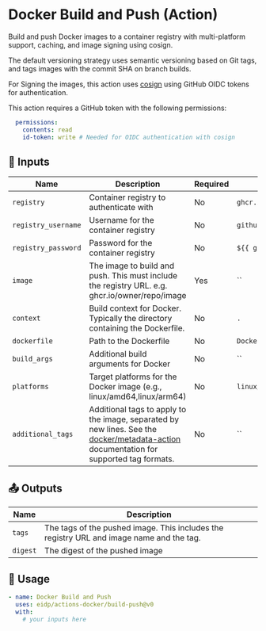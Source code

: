 <!-- NOTE: This file's contents are automatically generated. Do not edit manually. -->
# Docker Build and Push (Action)

Build and push Docker images to a container registry with multi-platform support, caching, 
and image signing using cosign.

The default versioning strategy uses semantic versioning based on Git tags, and tags images with the commit SHA on branch builds.

For Signing the images, this action uses [cosign](https://github.com/sigstore/cosign) using GitHub OIDC tokens for authentication. 

This action requires a GitHub token with the following permissions:
```yaml  
  permissions:
    contents: read
    id-token: write # Needed for OIDC authentication with cosign
```

## 🔧 Inputs

|        Name       |                                                                                    Description                                                                                    |Required|         Default         |
|-------------------|-----------------------------------------------------------------------------------------------------------------------------------------------------------------------------------|--------|-------------------------|
|     `registry`    |                                                                      Container registry to authenticate with                                                                      |   No   |        `ghcr.io`        |
|`registry_username`|                                                                        Username for the container registry                                                                        |   No   |         `github`        |
|`registry_password`|                                                                        Password for the container registry                                                                        |   No   |  `${{ github.token }}`  |
|      `image`      |                                           The image to build and push. This must include the registry URL. e.g. ghcr.io/owner/repo/image                                          |   Yes  |            ``           |
|     `context`     |                                                    Build context for Docker. Typically the directory containing the Dockerfile.                                                   |   No   |           `.`           |
|    `dockerfile`   |                                                                               Path to the Dockerfile                                                                              |   No   |       `Dockerfile`      |
|    `build_args`   |                                                                       Additional build arguments for Docker                                                                       |   No   |            ``           |
|    `platforms`    |                                                       Target platforms for the Docker image (e.g., linux/amd64,linux/arm64)                                                       |   No   |`linux/amd64,linux/arm64`|
| `additional_tags` |Additional tags to apply to the image, separated by new lines. See the [docker/metadata-action](https://github.com/docker/metadata-action) documentation for supported tag formats.|   No   |            ``           |

## 📤 Outputs

|  Name  |                                       Description                                      |
|--------|----------------------------------------------------------------------------------------|
| `tags` |The tags of the pushed image. This includes the registry URL and image name and the tag.|
|`digest`|                             The digest of the pushed image                             |

## 🚀 Usage

```yaml
- name: Docker Build and Push
  uses: eidp/actions-docker/build-push@v0
  with:
    # your inputs here
```
